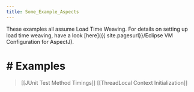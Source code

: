 ```yaml
---
title: Some_Example_Aspects
---
```

These examples all assume Load Time Weaving. For details on setting up load time weaving, have a look [here]({{ site.pagesurl}}/Eclipse VM Configuration for AspectJ).

# # Examples 
> [[JUnit Test Method Timings]]
> [[ThreadLocal Context Initialization]]
